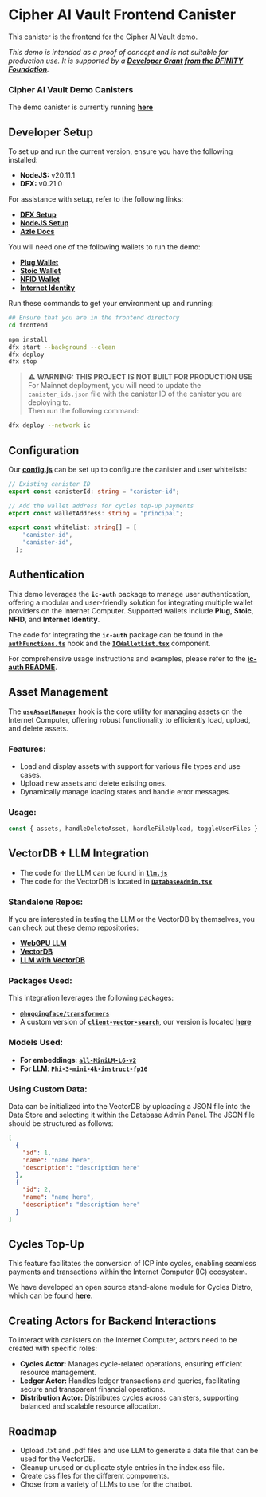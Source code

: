 # Cipher AI Vault Frontend Canister

This canister is the frontend for the Cipher AI Vault demo.

*This demo is intended as a proof of concept and is not suitable for production use. It is supported by a [**Developer Grant from the DFINITY Foundation**](https://dfinity.org/grants).*

### Cipher AI Vault Demo Canisters

The demo canister is currently running [**here**](https://qehbq-rqaaa-aaaan-ql2iq-cai.icp0.io/)

## Developer Setup

To set up and run the current version, ensure you have the following installed:

- **NodeJS:** v20.11.1
- **DFX:** v0.21.0

For assistance with setup, refer to the following links:

- [**DFX Setup**](https://internetcomputer.org/docs/current/developer-docs/getting-started/install)
- [**NodeJS Setup**](https://docs.npmjs.com/downloading-and-installing-node-js-and-npm)
- [**Azle Docs**](https://github.com/demergent-labs/azle)

You will need one of the following wallets to  run the demo:

- [**Plug Wallet**](https://plugwallet.ooo/)
- [**Stoic Wallet**](https://www.stoicwallet.com/)
- [**NFID Wallet**](https://nfid.one/)
- [**Internet Identity**](https://identity.raw.ic0.app/)

Run these commands to get your environment up and running:

```bash
## Ensure that you are in the frontend directory
cd frontend

npm install
dfx start --background --clean
dfx deploy
dfx stop
```

> ⚠️ **WARNING: THIS PROJECT IS NOT BUILT FOR PRODUCTION USE**  
> For Mainnet deployment, you will need to update the `canister_ids.json` file with the canister ID of the canister you are deploying to.  
> Then run the following command:

```bash
dfx deploy --network ic
```

## Configuration

Our [**config.js**](https://github.com/supaIC/Cipher-AI-Vault/blob/main/frontend/frontend/config.ts) can be set up to configure the canister and user whitelists:

```typescript
// Existing canister ID
export const canisterId: string = "canister-id";

// Add the wallet address for cycles top-up payments
export const walletAddress: string = "principal";

export const whitelist: string[] = [
    "canister-id",
    "canister-id",
  ];
```

## Authentication

This demo leverages the **`ic-auth`** package to manage user authentication, offering a modular and user-friendly solution for integrating multiple wallet providers on the Internet Computer. Supported wallets include **Plug**, **Stoic**, **NFID**, and **Internet Identity**.

The code for integrating the **`ic-auth`** package can be found in the [**`authFunctions.ts`**](https://github.com/supaIC/Cipher-AI-Vault/blob/main/frontend/frontend/hooks/authFunctions/authFunctions.ts) hook and the [**`ICWalletList.tsx`**](https://github.com/supaIC/Cipher-AI-Vault/blob/main/frontend/frontend/components/ICWalletList.tsx) component.

For comprehensive usage instructions and examples, please refer to the [**ic-auth README**](https://github.com/supaIC/ic-auth).

## Asset Management

The [**`useAssetManager`**](https://github.com/supaIC/Cipher-AI-Vault/blob/main/frontend/frontend/hooks/assetManager/assetManager.js) hook is the core utility for managing assets on the Internet Computer, offering robust functionality to efficiently load, upload, and delete assets.

### Features:
- Load and display assets with support for various file types and use cases.
- Upload new assets and delete existing ones.
- Dynamically manage loading states and handle error messages.

### Usage:
```typescript
const { assets, handleDeleteAsset, handleFileUpload, toggleUserFiles } = useAssetManager(currentUser, bucketName);
```

## VectorDB + LLM Integration

- The code for the LLM can be found in [**`llm.js`**](https://github.com/supaIC/Cipher-AI-Vault/blob/main/frontend/frontend/hooks/modelManager/llm.js)
- The code for the VectorDB is located in [**`DatabaseAdmin.tsx`**](https://github.com/supaIC/Cipher-AI-Vault/blob/main/frontend/frontend/components/DatabaseAdmin.tsx)

### Standalone Repos:

If you are interested in testing the LLM or the VectorDB by themselves, you can check out these demo repositories:
- [**WebGPU LLM**](https://github.com/supaIC/ic-webgpu-ai-template)
- [**VectorDB**](https://github.com/supaIC/ic-vectordb-graph-template)
- [**LLM with VectorDB**](https://github.com/supaIC/ic-webgpu-ai-graph-demo)

### Packages Used:

This integration leverages the following packages:
- [**`@huggingface/transformers`**](https://www.npmjs.com/package/@huggingface/transformers)
- A custom version of [**`client-vector-search`**](https://github.com/yusufhilmi/client-vector-search), our version is located [**here**](https://github.com/supaIC/Cipher-AI-Vault/tree/main/frontend/frontend/hooks/client-vector-search)

### Models Used:

- **For embeddings**: [**`all-MiniLM-L6-v2`**](https://huggingface.co/Xenova/all-MiniLM-L6-v2)
- **For LLM**: [**`Phi-3-mini-4k-instruct-fp16`**](https://huggingface.co/Xenova/Phi-3-mini-4k-instruct_fp16)

### Using Custom Data:

Data can be initialized into the VectorDB by uploading a JSON file into the Data Store and selecting it within the Database Admin Panel. The JSON file should be structured as follows:

```json
[
  {
    "id": 1,
    "name": "name here",
    "description": "description here"
  },
  {
    "id": 2,
    "name": "name here",
    "description": "description here"
  }
]
```

## Cycles Top-Up

This feature facilitates the conversion of ICP into cycles, enabling seamless payments and transactions within the Internet Computer (IC) ecosystem.

We have developed an open source stand-alone module for Cycles Distro, which can be found [**here**](https://github.com/supaIC/cycles-distro).


## Creating Actors for Backend Interactions

To interact with canisters on the Internet Computer, actors need to be created with specific roles:

- **Cycles Actor:** Manages cycle-related operations, ensuring efficient resource management.
- **Ledger Actor:** Handles ledger transactions and queries, facilitating secure and transparent financial operations.
- **Distribution Actor:** Distributes cycles across canisters, supporting balanced and scalable resource allocation.

## Roadmap

- Upload .txt and .pdf files and use LLM to generate a data file that can be used for the VectorDB.
- Cleanup unused or duplicate style entries in the index.css file.
- Create css files for the different components.
- Chose from a variety of LLMs to use for the chatbot.